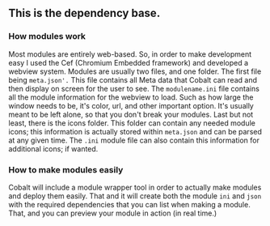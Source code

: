 ## This is the dependency base. 

### How modules work

Most modules are entirely web-based. So, in order to make development easy I used the Cef (Chromium Embedded framework) and developed a webview system. 
Modules are usually two files, and one folder. The first file being `meta.json'.` This file contains all Meta data that Cobalt can read and then display on screen for the user to see. The `modulename.ini` file contains all the module information for the webview to load. Such as how large the window needs to be, it's color, url, and other important option. It's usually meant to be left alone, so that you don't break your modules. Last but not least, there is the icons folder. This folder can contain any needed module icons; this information is actually stored within `meta.json` and can be parsed at any given time. The `.ini` module file can also contain this information for additional icons; if wanted. 


### How to make modules easily

Cobalt will include a module wrapper tool in order to actually make modules and deploy them easily. That and it will create both the module `ini` and `json` with the 
required dependencies that you can list when making a module. That, and you can preview your module in action (in real time.)